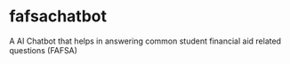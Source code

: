 # fafsachatbot
A AI Chatbot that helps in answering common student financial aid related questions (FAFSA)
